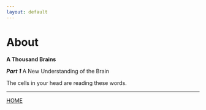 ```yaml
---
layout: default
---
```

# About 

**A Thousand Brains**

***Part 1***
A New Understanding of the Brain

The cells in your head are reading these words. 

---

[HOME](../)
